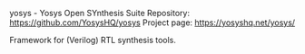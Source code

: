 yosys - Yosys Open SYnthesis Suite
Repository: https://github.com/YosysHQ/yosys
Project page: https://yosyshq.net/yosys/

Framework for (Verilog) RTL synthesis tools.